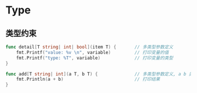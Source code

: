 <!--
 * @Author       : facsert
 * @Date         : 2023-07-10 14:24:30
 * @LastEditTime : 2023-07-28 11:42:26
 * @Description  : edit description
-->

# Type

## 类型约束

```go
func detail[T string| int| bool](item T) {       // 多类型参数定义
    fmt.Printf("value: %v \n", variable)         // 打印变量的值
    fmt.Printf("type: %T", variable)             // 打印变量的类型
}

func add[T string| int](a T, b T) {              // 多类型参数定义, a b 类型相同, 且都为 string 或 int
    fmt.Println(a + b)                           // 打印结果
}
```
